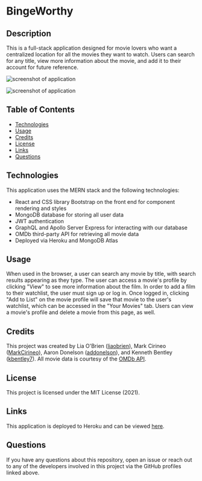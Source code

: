 # BingeWorthy

## Description

This is a full-stack application designed for movie lovers who want a centralized location for all the movies they want to watch. Users can search for any title, view more information about the movie, and add it to their account for future reference.

![screenshot of application](./client/public/assets/screencap1.png)

![screenshot of application](./client/public/assets/screencap2.png)

## Table of Contents

- [Technologies](#technologies)
- [Usage](#usage)
- [Credits](#credits)
- [License](#license)
- [Links](#links)
- [Questions](#questions)

## Technologies

This application uses the MERN stack and the following technologies:

- React and CSS library Bootstrap on the front end for component rendering and styles
- MongoDB database for storing all user data
- JWT authentication
- GraphQL and Apollo Server Express for interacting with our database
- OMDb third-party API for retrieving all movie data
- Deployed via Heroku and MongoDB Atlas

## Usage

When used in the browser, a user can search any movie by title, with search results appearing as they type. The user can access a movie's profile by clicking "View" to see more information about the film. In order to add a film to their watchlist, the user must sign up or log in. Once logged in, clicking "Add to List" on the movie profile will save that movie to the user's watchlist, which can be accessed in the "Your Movies" tab. Users can view a movie's profile and delete a movie from this page, as well.

## Credits

This project was created by Lia O'Brien ([liaobrien](https://github.com/liaobrien)), Mark Cirineo ([MarkCirineo](https://github.com/MarkCirineo)), Aaron Donelson ([addonelson](https://github.com/addonelson)), and Kenneth Bentley ([kbentley7](https://github.com/kbentley7)). All movie data is courtesy of the [OMDb API](http://www.omdbapi.com/).

## License

This project is licensed under the MIT License (2021).

## Links

This application is deployed to Heroku and can be viewed [here](https://nameless-castle-76240.herokuapp.com/).

## Questions

If you have any questions about this repository, open an issue or reach out to any of the developers involved in this project via the GitHub profiles linked above.

